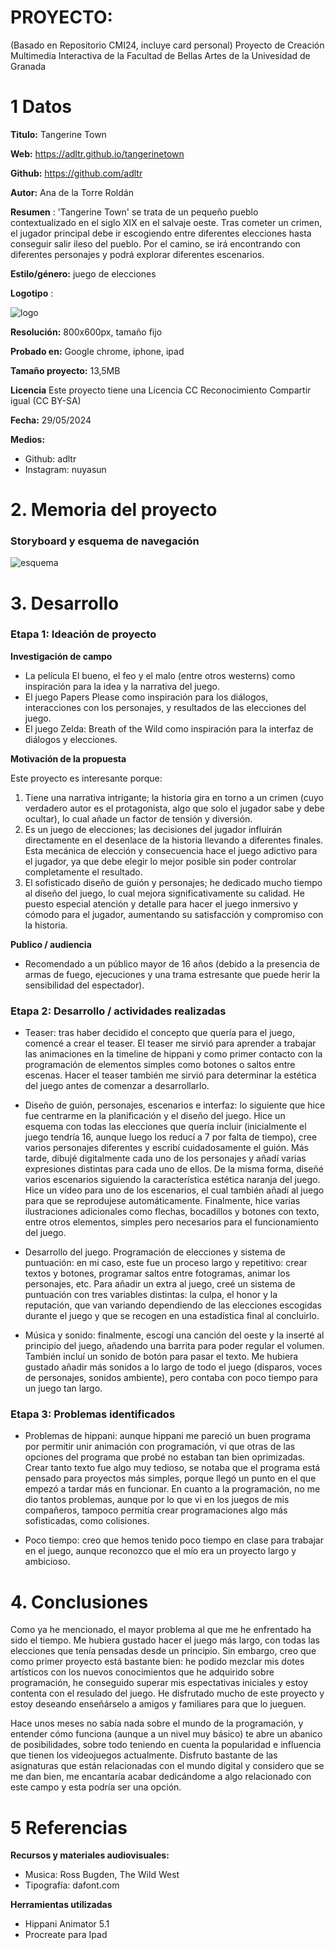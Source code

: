 # PROYECTO: 

(Basado en Repositorio CMI24, incluye card personal)
Proyecto de Creación Multimedia Interactiva de la  Facultad de Bellas Artes de la Univesidad de Granada



# 1 Datos 


**Titulo:**  Tangerine Town

**Web:**   https://adltr.github.io/tangerinetown

**Github:** https://github.com/adltr

**Autor:**  Ana de la Torre Roldán

**Resumen** : 'Tangerine Town' se trata de un pequeño pueblo contextualizado en el siglo XIX en el salvaje oeste. Tras cometer un crimen, el jugador principal debe ir escogiendo entre diferentes elecciones hasta conseguir salir ileso del pueblo. Por el camino, se irá encontrando con diferentes personajes y podrá explorar diferentes escenarios. 

**Estilo/género:**  juego de elecciones 

**Logotipo** : 

![logo](https://github.com/adltr/adltr.github.io/blob/main/logotipo.PNG)


**Resolución:**   800x600px, tamaño fijo 

**Probado en:**   Google chrome, iphone, ipad

**Tamaño proyecto:** 13,5MB 

**Licencia** Este proyecto tiene una Licencia CC Reconocimiento Compartir igual (CC BY-SA)

**Fecha:**  29/05/2024

**Medios:** 

- Github: adltr 
- Instagram: nuyasun

# 2. Memoria del proyecto 

### Storyboard y esquema de navegación 

![esquema](https://github.com/adltr/adltr.github.io/blob/main/esquemadenavegacion.jpg)


# 3. Desarrollo

### Etapa 1: Ideación de proyecto

**Investigación de campo** 

- La película El bueno, el feo y el malo (entre otros westerns) como inspiración para la idea y la narrativa del juego. 
- El juego Papers Please como inspiración para los diálogos, interacciones con los personajes, y resultados de las elecciones del juego.
- El juego Zelda: Breath of the Wild como inspiración para la interfaz de diálogos y elecciones.




**Motivación de la propuesta** 

Este  proyecto es interesante porque:
1. Tiene una narrativa intrigante; la historia gira en torno a un crimen (cuyo verdadero autor es el protagonista, algo que solo el jugador sabe y debe ocultar), lo cual añade un factor de tensión y diversión.
2. Es un juego de elecciones; las decisiones del jugador influirán directamente en el desenlace de la historia llevando a diferentes finales. Esta mecánica de elección y consecuencia hace el juego adictivo para el jugador, ya que debe elegir lo mejor posible sin poder controlar completamente el resultado.
3. El sofisticado diseño de guión y personajes; he dedicado mucho tiempo al diseño del juego, lo cual mejora significativamente su calidad. He puesto especial atención y detalle para hacer el juego inmersivo y cómodo para el jugador, aumentando su satisfacción y compromiso con la historia.




**Publico / audiencia**

- Recomendado a un público mayor de 16 años (debido a la presencia de armas de fuego, ejecuciones y una trama estresante que puede herir la sensibilidad del espectador).




### Etapa 2: Desarrollo / actividades realizadas

- Teaser: tras haber decidido el concepto que quería para el juego, comencé a crear el teaser. El teaser me sirvió para aprender a trabajar las animaciones en la timeline de hippani y como primer contacto con la programación de elementos simples como botones o saltos entre escenas. Hacer el teaser también me sirvió para determinar la estética del juego antes de comenzar a desarrollarlo. 

- Diseño de guión, personajes, escenarios e interfaz: lo siguiente que hice fue centrarme en la planificación y el diseño del juego. Hice un esquema con todas las elecciones que quería incluir (inicialmente el juego tendría 16, aunque luego los reducí a 7 por falta de tiempo), cree varios personajes diferentes y escribí cuidadosamente el guión. Más tarde, dibujé digitalmente cada uno de los personajes y añadí varias expresiones distintas para cada uno de ellos. De la misma forma, diseñé varios escenarios siguiendo la característica estética naranja del juego. Hice un vídeo para uno de los escenarios, el cual también añadí al juego para que se reprodujese automáticamente. Finalmente, hice varias ilustraciones adicionales como flechas, bocadillos y botones con texto, entre otros elementos, simples pero necesarios para el funcionamiento del juego. 

- Desarrollo del juego. Programación de elecciones y sistema de puntuación: en mi caso, este fue un proceso largo y repetitivo: crear textos y botones, programar saltos entre fotogramas, animar los personajes, etc. Para añadir un extra al juego, creé un sistema de puntuación con tres variables distintas: la culpa, el honor y la reputación, que van variando dependiendo de las elecciones escogidas durante el juego y que se recogen en una estadística final al concluirlo.

- Música y sonido: finalmente, escogí una canción del oeste y la inserté al principio del juego, añadendo una barrita para poder regular el volumen. También incluí un sonido de botón para pasar el texto. Me hubiera gustado añadir más sonidos a lo largo de todo el juego (disparos, voces de personajes, sonidos ambiente), pero contaba con poco tiempo para un juego tan largo. 



### Etapa 3: Problemas identificados

- Problemas de hippani: aunque hippani me pareció un buen programa por permitir unir animación con programación, vi que otras de las opciones del programa que probé no estaban tan bien oprimizadas. Crear tanto texto fue algo muy tedioso, se notaba que el programa está pensado para proyectos más simples, porque llegó un punto en el que empezó a tardar más en funcionar. En cuanto a la programación, no me dio tantos problemas, aunque por lo que vi en los juegos de mis compañeros, tampoco permitía crear programaciones algo más sofisticadas, como colisiones.
 
- Poco tiempo: creo que hemos tenido poco tiempo en clase para trabajar en el juego, aunque reconozco que el mío era un proyecto largo y ambicioso. 




# 4. Conclusiones 

Como ya he mencionado, el mayor problema al que me he enfrentado ha sido el tiempo. Me hubiera gustado hacer el juego más largo, con todas las elecciones que tenía pensadas desde un principio. Sin embargo, creo que como primer proyecto está bastante bien: he podido mezclar mis dotes artísticos con los nuevos conocimientos que he adquirido sobre programación, he conseguido superar mis espectativas iniciales y estoy contenta con el resulado del juego. He disfrutado mucho de este proyecto y estoy deseando enseñárselo a amigos y familiares para que lo jueguen. 

Hace unos meses no sabía nada sobre el mundo de la programación, y entender cómo funciona (aunque a un nivel muy básico) te abre un abanico de posibilidades, sobre todo teniendo en cuenta la popularidad e influencia que tienen los videojuegos actualmente. Disfruto bastante de las asignaturas que están relacionadas con el mundo digital y considero que se me dan bien, me encantaría acabar dedicándome a algo relacionado con este campo y esta podría ser una opción.  




# 5 Referencias 

**Recursos y materiales audiovisuales:**

* Musica: Ross Bugden, The Wild West
* Tipografía: dafont.com 


**Herramientas utilizadas**

- Hippani Animator 5.1
- Procreate para Ipad





